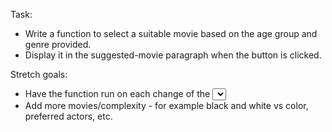 Task: 
- Write a function to select a suitable movie based on the age group and genre provided.
- Display it in the suggested-movie paragraph when the button is clicked.

Stretch goals: 
- Have the function run on each change of the <select> tags.
- Add more movies/complexity - for example black and white vs color, preferred actors, etc. 